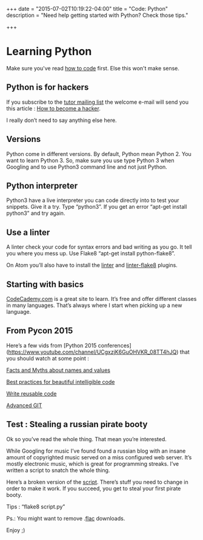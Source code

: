 +++
date = "2015-07-02T10:19:22-04:00"
title = "Code: Python"
description = "Need help getting started with Python? Check those tips."

+++

# Learning Python

Make sure you've read [how to code](/howto/code/) first. Else this won't make sense.

## Python is for hackers

If you subscribe to the [tutor mailing list](https://mail.python.org/mailman/listinfo/tutor) the welcome e-mail will send you this article : [How to become a hacker](http://www.catb.org/~esr/faqs/hacker-howto.html).

I really don’t need to say anything else here.

## Versions

Python come in different versions. By default, Python mean Python 2. You want to learn Python 3. So, make sure you use type Python 3 when Googling and to use Python3 command line and not just Python.

## Python interpreter

Python3 have a live interpreter you can code directly into to test your snippets. Give it a try. Type “python3”. If you get an error “apt-get install python3” and try again.

## Use a linter

A linter check your code for syntax errors and bad writing as you go. It tell you where you mess up. Use Flake8 “apt-get install python-flake8”.

On Atom you’ll also have to install the [linter](https://github.com/AtomLinter/Linter) and [linter-flake8](https://atom.io/packages/linter-flake8) plugins.

## Starting with basics

[CodeCademy.com](http://www.codecademy.com/) is a great site to learn. It’s free and offer different classes in many languages. That’s always where I start when picking up a new language.

## From Pycon 2015

Here’s a few vids from [Python 2015 conferences] (https://www.youtube.com/channel/UCgxzjK6GuOHVKR_08TT4hJQ) that you should watch at some point :

[Facts and Myths about names and values](https://www.youtube.com/watch?v=_AEJHKGk9ns)

[Best practices for beautiful intelligible code](https://www.youtube.com/watch?v=wf-BqAjZb8M)

[Write reusable code](https://www.youtube.com/watch?v=r9cnHO15YgU)

[Advanced GIT](https://www.youtube.com/watch?v=4EOZvow1mk4)

## Test : Stealing a russian pirate booty

Ok so you’ve read the whole thing. That mean you’re interested.

While Googling for music I’ve found found a russian blog with an insane amount of copyrighted music served on a miss configured web server. It’s mostly electronic music, which is great for programming streaks. I’ve written a script to snatch the whole thing.

Here’s a broken version of the [script](https://www.cyberguerrilla.org/paste/?5fdbaa821d424280#4gzGpJAvff9MeYBiuMOLj408cRBnLLwxrSDXkcSMEYM=). There’s stuff you need to change in order to make it work. If you succeed, you get to steal your first pirate booty.

Tips : “flake8 script.py”

Ps.: You might want to remove .[flac](https://en.wikipedia.org/wiki/FLAC) downloads.

Enjoy ;)
